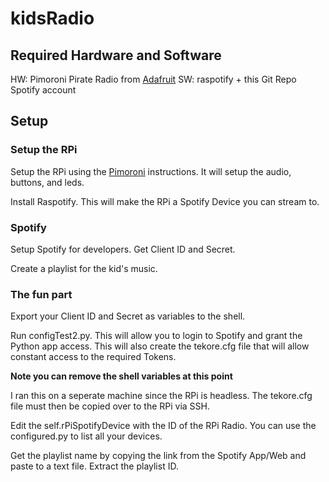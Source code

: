 # kidsRadio

## Required Hardware and Software
HW: Pimoroni Pirate Radio from [Adafruit](https://www.adafruit.com/product/3477)
SW: raspotify + this Git Repo
Spotify account

## Setup

### Setup the RPi
Setup the RPi using the [Pimoroni](https://learn.pimoroni.com/tutorial/sandyj/streaming-airplay-to-your-pi) instructions. It will setup the audio, buttons, and leds.

Install Raspotify. This will make the RPi a Spotify Device you can stream to.

### Spotify
Setup Spotify for developers. Get Client ID and Secret.

Create a playlist for the kid's music.

### The fun part
Export your Client ID and Secret as variables to the shell.

Run configTest2.py. This will allow you to login to Spotify and grant the Python app access. This will also create the tekore.cfg file that will allow constant access to the required Tokens.

**Note you can remove the shell variables at this point**

I ran this on a seperate machine since the RPi is headless. The tekore.cfg file must then be copied over to the RPi via SSH.

Edit the self.rPiSpotifyDevice with the ID of the RPi Radio. You can use the configured.py to list all your devices.

Get the playlist name by copying the link from the Spotify App/Web and paste to a text file. Extract the playlist ID.
